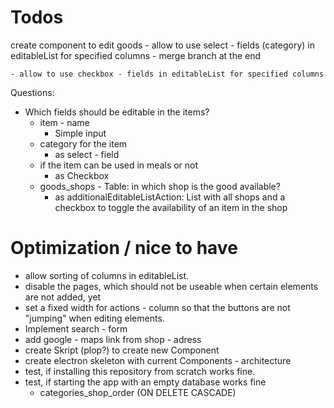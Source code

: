 # Todos
create component to edit goods
    - allow to use select - fields (category) in editableList for specified columns
        - merge branch at the end

    - allow to use checkbox - fields in editableList for specified columns

Questions:
- Which fields should be editable in the items?
    - item - name
        - Simple input
    - category for the item
        - as select - field
    - if the item can be used in meals or not
        - as Checkbox
    - goods_shops - Table: in which shop is the good available?
        - as additionalEditableListAction: List with all shops and a checkbox to toggle the availability of an item in the shop


# Optimization / nice to have
- allow sorting of columns in editableList.
- disable the pages, which should not be useable when certain elements are not added, yet
- set a fixed width for actions - column so that the buttons are not "jumping" when editing elements.
- Implement search - form
- add google - maps link from shop - adress
- create Skript (plop?) to create new Component
- create electron skeleton with current Components - architecture
- test, if installing this repository from scratch works fine.
- test, if starting the app with an empty database works fine
    - categories_shop_order (ON DELETE CASCADE)
